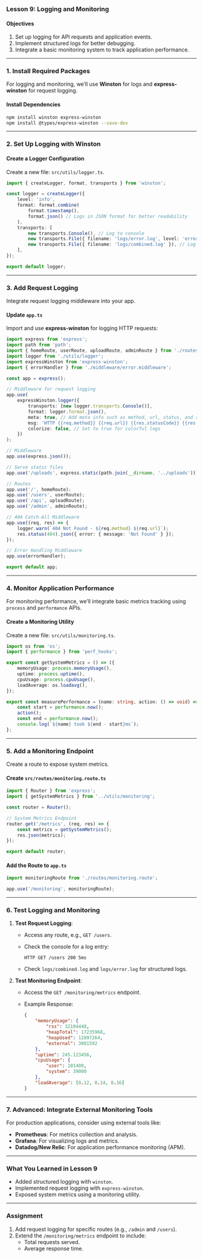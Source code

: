 ### **Lesson 9: Logging and Monitoring**

#### Objectives

1. Set up logging for API requests and application events.
2. Implement structured logs for better debugging.
3. Integrate a basic monitoring system to track application performance.

---

### **1. Install Required Packages**

For logging and monitoring, we’ll use **Winston** for logs and **express-winston** for request logging.

#### Install Dependencies

```bash
npm install winston express-winston
npm install @types/express-winston --save-dev
```

---

### **2. Set Up Logging with Winston**

#### Create a Logger Configuration

Create a new file: `src/utils/logger.ts`.

```typescript
import { createLogger, format, transports } from 'winston';

const logger = createLogger({
    level: 'info',
    format: format.combine(
        format.timestamp(),
        format.json() // Logs in JSON format for better readability
    ),
    transports: [
        new transports.Console(), // Log to console
        new transports.File({ filename: 'logs/error.log', level: 'error' }), // Log errors to a file
        new transports.File({ filename: 'logs/combined.log' }), // Log all levels to a file
    ],
});

export default logger;
```

---

### **3. Add Request Logging**

Integrate request logging middleware into your app.

#### Update `app.ts`

Import and use **express-winston** for logging HTTP requests:

```typescript
import express from 'express';
import path from 'path';
import { homeRoute, userRoute, uploadRoute, adminRoute } from './routes';
import logger from './utils/logger';
import expressWinston from 'express-winston';
import { errorHandler } from './middleware/error.middleware';

const app = express();

// Middleware for request logging
app.use(
    expressWinston.logger({
        transports: [new logger.transports.Console()],
        format: logger.format.json(),
        meta: true, // Add meta info such as method, url, status, and response time
        msg: 'HTTP {{req.method}} {{req.url}} {{res.statusCode}} {{res.responseTime}}ms',
        colorize: false, // Set to true for colorful logs
    })
);

// Middleware
app.use(express.json());

// Serve static files
app.use('/uploads', express.static(path.join(__dirname, '../uploads')));

// Routes
app.use('/', homeRoute);
app.use('/users', userRoute);
app.use('/api', uploadRoute);
app.use('/admin', adminRoute);

// 404 Catch-All Middleware
app.use((req, res) => {
    logger.warn(`404 Not Found - ${req.method} ${req.url}`);
    res.status(404).json({ error: { message: 'Not Found' } });
});

// Error Handling Middleware
app.use(errorHandler);

export default app;
```

---

### **4. Monitor Application Performance**

For monitoring performance, we’ll integrate basic metrics tracking using `process` and `performance` APIs.

#### Create a Monitoring Utility

Create a new file: `src/utils/monitoring.ts`.

```typescript
import os from 'os';
import { performance } from 'perf_hooks';

export const getSystemMetrics = () => ({
    memoryUsage: process.memoryUsage(),
    uptime: process.uptime(),
    cpuUsage: process.cpuUsage(),
    loadAverage: os.loadavg(),
});

export const measurePerformance = (name: string, action: () => void) => {
    const start = performance.now();
    action();
    const end = performance.now();
    console.log(`${name} took ${end - start}ms`);
};
```

---

### **5. Add a Monitoring Endpoint**

Create a route to expose system metrics.

#### Create `src/routes/monitoring.route.ts`

```typescript
import { Router } from 'express';
import { getSystemMetrics } from '../utils/monitoring';

const router = Router();

// System Metrics Endpoint
router.get('/metrics', (req, res) => {
    const metrics = getSystemMetrics();
    res.json(metrics);
});

export default router;
```

#### Add the Route to `app.ts`

```typescript
import monitoringRoute from './routes/monitoring.route';

app.use('/monitoring', monitoringRoute);
```

---

### **6. Test Logging and Monitoring**

1. **Test Request Logging**:
   - Access any route, e.g., `GET /users`.
   - Check the console for a log entry:

     ```
     HTTP GET /users 200 5ms
     ```

   - Check `logs/combined.log` and `logs/error.log` for structured logs.

2. **Test Monitoring Endpoint**:
   - Access the `GET /monitoring/metrics` endpoint.
   - Example Response:

     ```json
     {
         "memoryUsage": {
             "rss": 32104448,
             "heapTotal": 17235968,
             "heapUsed": 12897264,
             "external": 3081592
         },
         "uptime": 245.123456,
         "cpuUsage": {
             "user": 101400,
             "system": 39000
         },
         "loadAverage": [0.12, 0.14, 0.16]
     }
     ```

---

### **7. Advanced: Integrate External Monitoring Tools**

For production applications, consider using external tools like:

- **Prometheus**: For metrics collection and analysis.
- **Grafana**: For visualizing logs and metrics.
- **Datadog/New Relic**: For application performance monitoring (APM).

---

### **What You Learned in Lesson 9**

- Added structured logging with `winston`.
- Implemented request logging with `express-winston`.
- Exposed system metrics using a monitoring utility.

---

### **Assignment**

1. Add request logging for specific routes (e.g., `/admin` and `/users`).
2. Extend the `/monitoring/metrics` endpoint to include:
   - Total requests served.
   - Average response time.
